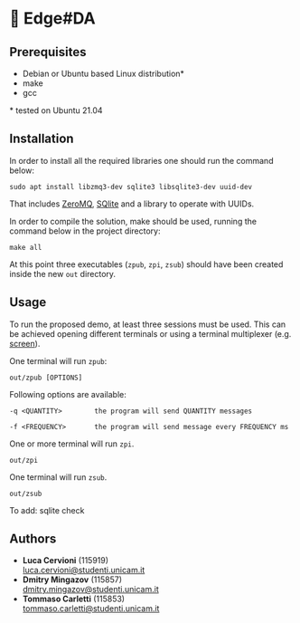# :page_facing_up: Edge#DA

## Prerequisites
- Debian or Ubuntu based Linux distribution*
- make
- gcc

\* tested on Ubuntu 21.04
## Installation
In order to install all the required libraries one should run the command below:

```
sudo apt install libzmq3-dev sqlite3 libsqlite3-dev uuid-dev
```
That includes [ZeroMQ](https://zeromq.org), [SQlite](https://sqlite.) and a library to operate with UUIDs.

In order to compile the solution, make should be used, running the command below in the project directory:
```
make all
```
At this point three executables (`zpub`, `zpi`, `zsub`) should have been created inside the new `out` directory.
## Usage

To run the proposed demo, at least three sessions must be used. This can be achieved opening different terminals or using a terminal multiplexer (e.g. [screen](https://www.gnu.org/software/screen/)).

One terminal will run `zpub`:
```
out/zpub [OPTIONS]
```
Following options are available:
```
-q <QUANTITY>        the program will send QUANTITY messages

-f <FREQUENCY>       the program will send message every FREQUENCY ms
```
One or more terminal will run `zpi`.
```
out/zpi
```
One terminal will run `zsub`.
```
out/zsub
```

To add: sqlite check
## Authors
- **Luca Cervioni** (115919) \
luca.cervioni@studenti.unicam.it
- **Dmitry Mingazov** (115857) \
dmitry.mingazov@studenti.unicam.it
- **Tommaso Carletti** (115853) \
tommaso.carletti@studenti.unicam.it
